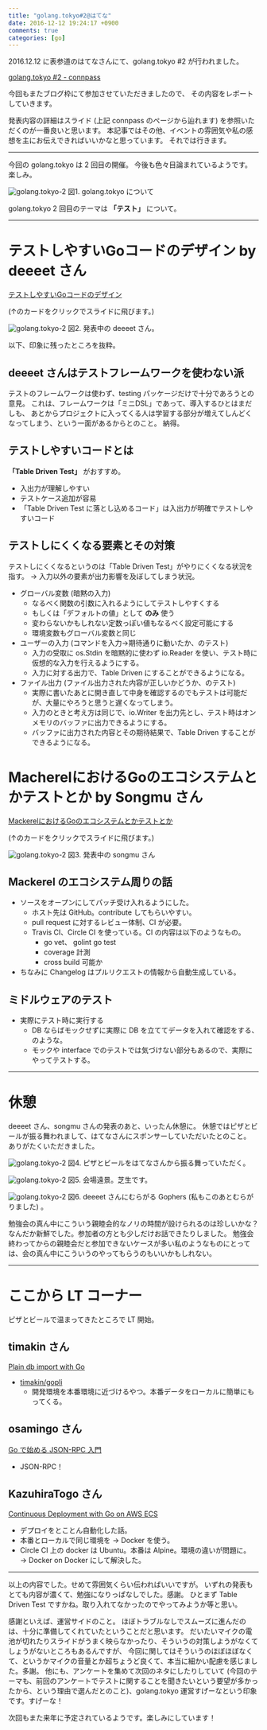 ```yaml
---
title: "golang.tokyo#2@はてな"
date: 2016-12-12 19:24:17 +0900
comments: true
categories: [go]
---
```


2016.12.12 に表参道のはてなさんにて、golang.tokyo #2 が行われました。

[golang.tokyo #2 - connpass](https://golangtokyo.connpass.com/event/44807/)

今回もまたブログ枠にて参加させていただきましたので、
その内容をレポートしていきます。

発表内容の詳細はスライド (上記 connpass のページから辿れます) を参照いただくのが一番良いと思います。
本記事ではその他、イベントの雰囲気や私の感想を主にお伝えできればいいかなと思っています。
それでは行きます。

---

今回の golang.tokyo は 2 回目の開催。
今後も色々目論まれているようです。楽しみ。

![golang.tokyo-2](/images/golang.tokyo-2/02.jpg)
図1. golang.tokyo について

golang.tokyo 2 回目のテーマは **「テスト」** について。

---

# テストしやすいGoコードのデザイン by deeeet さん

<a class="embedly-card" data-card-key="ee29ed4b275e459483a608ca67084559" data-card-controls="0" data-card-type="article-full" href="https://talks.godoc.org/github.com/tcnksm/talks/2016/12/golang-tokyo/golang-tokyo.slide#1">テストしやすいGoコードのデザイン</a>

<script async src="//cdn.embedly.com/widgets/platform.js" charset="UTF-8"></script>

(↑のカードをクリックでスライドに飛びます。)

![golang.tokyo-2](/images/golang.tokyo-2/07.jpg)
図2. 発表中の deeeet さん。

以下、印象に残ったところを抜粋。

## deeeet さんはテストフレームワークを使わない派

テストのフレームワークは使わず、testing パッケージだけで十分であろうとの意見。
これは、フレームワークは「ミニDSL」であって、導入するひとはまだしも、
あとからプロジェクトに入ってくる人は学習する部分が増えてしんどくなってしまう、という一面があるからとのこと。
納得。

## テストしやすいコードとは

**「Table Driven Test」** がおすすめ。

- 入出力が理解しやすい
- テストケース追加が容易
- 「Table Driven Test に落とし込めるコード」は入出力が明確でテストしやすいコード

## テストしにくくなる要素とその対策

テストしにくくなるというのは「Table Driven Test」がやりにくくなる状況を指す。
→ 入力以外の要素が出力影響を及ぼしてしまう状況。

- グローバル変数 (暗黙の入力)
  - なるべく関数の引数に入れるようにしてテストしやすくする
  - もしくは「デフォルトの値」として **のみ** 使う
  - 変わらないかもしれない定数っぽい値もなるべく設定可能にする
  - 環境変数もグローバル変数と同じ
- ユーザーの入力 (コマンドを入力→期待通りに動いたか、のテスト)
  - 入力の受取に os.Stdin を暗黙的に使わず io.Reader を使い、テスト時に仮想的な入力を行えるようにする。
  - 入力に対する出力で、Table Driven にすることができるようになる。
- ファイル出力 (ファイル出力された内容が正しいかどうか、のテスト)
  - 実際に書いたあとに開き直して中身を確認するのでもテストは可能だが、大量にやろうと思うと遅くなってしまう。
  - 入力のときと考え方は同じで、io.Writer を出力先とし、テスト時はオンメモリのバッファに出力できるようにする。
  - バッファに出力された内容とその期待結果で、Table Driven することができるようになる。

# MacherelにおけるGoのエコシステムとかテストとか by Songmu さん

<a class="embedly-card" data-card-key="ee29ed4b275e459483a608ca67084559" data-card-controls="0" data-card-image="https://mackerel.io/files/images/brand-assets/screenshot-service.png" data-card-type="article-full" href="http://songmu.github.io/slides/golangtokyo-2/">MackerelにおけるGoのエコシステムとかテストとか</a>

<script async src="//cdn.embedly.com/widgets/platform.js" charset="UTF-8"></script>

(↑のカードをクリックでスライドに飛びます。)

![golang.tokyo-2](/images/golang.tokyo-2/09.jpg)
図3. 発表中の songmu さん

## Mackerel のエコシステム周りの話

- ソースをオープンにしてパッチ受け入れるようにした。
  - ホスト先は GitHub。contribute してもらいやすい。
  - pull request に対するレビュー体制、CI が必要。
  - Travis CI、Circle CI を使っている。CI の内容は以下のようなもの。
    - go vet、 golint go test
    - coverage 計測
    - cross build 可能か
- ちなみに Changelog はプルリクエストの情報から自動生成している。

## ミドルウェアのテスト

- 実際にテスト時に実行する
  - DB ならばモックせずに実際に DB を立ててデータを入れて確認をする、のような。
  - モックや interface でのテストでは気づけない部分もあるので、実際にやってテストする。

---

# 休憩

deeeet さん、songmu さんの発表のあと、いったん休憩に。
休憩ではピザとビールが振る舞われまして、はてなさんにスポンサーしていただいたとのこと。
ありがたくいただきました。

![golang.tokyo-2](/images/golang.tokyo-2/11_rotated.jpg)
図4. ピザとビールをはてなさんから振る舞っていただく。

![golang.tokyo-2](/images/golang.tokyo-2/12.jpg)
図5. 会場遠景。芝生です。

![golang.tokyo-2](/images/golang.tokyo-2/13.jpg)
図6. deeeet さんにむらがる Gophers (私もこのあとむらがりました) 。

勉強会の真ん中にこういう親睦会的なノリの時間が設けられるのは珍しいかな？
なんだか新鮮でした。参加者の方とも少しだけお話できたりしました。
勉強会終わってからの親睦会だと参加できないケースが多い私のようなものにとっては、会の真ん中にこういうのやってもらうのもいいかもしれない。

---

# ここから LT コーナー

ピザとビールで温まってきたところで LT 開始。

## timakin さん

<a class="embedly-card" data-card-key="ee29ed4b275e459483a608ca67084559" data-card-controls="0" href="https://speakerdeck.com/timakin/plain-db-import-with-go">Plain db import with Go</a>

<script async src="//cdn.embedly.com/widgets/platform.js" charset="UTF-8"></script>

- [timakin/gopli](https://github.com/timakin/gopli)
  - 開発環境を本番環境に近づけるやつ。本番データをローカルに簡単にもってくる。

## osamingo さん

<a class="embedly-card" data-card-key="ee29ed4b275e459483a608ca67084559" data-card-controls="0" href="https://speakerdeck.com/osamingo/go-deshi-meru-json-rpc-ru-men">Go で始める JSON-RPC 入門</a>

<script async src="//cdn.embedly.com/widgets/platform.js" charset="UTF-8"></script>

- JSON-RPC！

## KazuhiraTogo さん

<a class="embedly-card" data-card-key="ee29ed4b275e459483a608ca67084559" data-card-controls="0" href="https://speakerdeck.com/ktogo/continuous-deployment-with-go-on-aws-ecs">Continuous Deployment with Go on AWS ECS</a>

<script async src="//cdn.embedly.com/widgets/platform.js" charset="UTF-8"></script>

- デプロイをとことん自動化した話。
- 本番とローカルで同じ環境を → Docker を使う。
- Circle CI 上の docker は Ubuntu。本番は Alpine。環境の違いが問題に。 → Docker on Docker にして解決した。

---

以上の内容でした。せめて雰囲気くらい伝わればいいですが。
いずれの発表もとても内容が濃くて、勉強になりっぱなしでした。感謝。
ひとまず Table Driven Test ですかね。取り入れてなかったのでやってみようか等と思い。

感謝といえば、運営サイドのこと。
ほぼトラブルなしでスムーズに進んだのは、十分に準備してくれていたということだと思います。
だいたいマイクの電池が切れたりスライドがうまく映らなかったり、そういうの対策しようがなくてしょうがないところもあるんですが、
今回に関してはそういうのほぼほぼなくて、というかマイクの音量とか超ちょうど良くて、本当に細かい配慮を感じました。多謝。
他にも、アンケートを集めて次回のネタにしたりしていて (今回のテーマも、前回のアンケートでテストに関することを聞きたいという要望が多かったから、という理由で選んだとのこと)、golang.tokyo 運営すげーなという印象です。すげーな！

次回もまた来年に予定されているようです。楽しみにしています！
